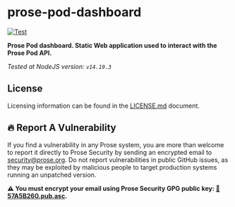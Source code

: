 # prose-pod-dashboard

[![Test](https://github.com/prose-im/prose-pod-dashboard/workflows/Test/badge.svg?branch=master)](https://github.com/prose-im/prose-pod-dashboard/actions/workflows/test.yml)

**Prose Pod dashboard. Static Web application used to interact with the Prose Pod API.**

_Tested at NodeJS version: `v14.19.3`_

## License

Licensing information can be found in the [LICENSE.md](./LICENSE.md) document.

## :fire: Report A Vulnerability

If you find a vulnerability in any Prose system, you are more than welcome to report it directly to Prose Security by sending an encrypted email to [security@prose.org](mailto:security@prose.org). Do not report vulnerabilities in public GitHub issues, as they may be exploited by malicious people to target production systems running an unpatched version.

**:warning: You must encrypt your email using Prose Security GPG public key: [:key:57A5B260.pub.asc](https://files.prose.org/public/keys/gpg/57A5B260.pub.asc).**
